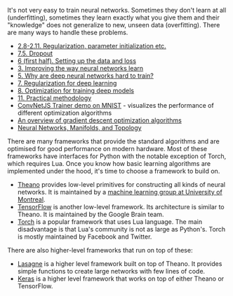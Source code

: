 It's not very easy to train neural networks. Sometimes they don't learn at all (underfitting), sometimes they learn exactly what you give them and their "knowledge" does not generalize to new, unseen data (overfitting). There are many ways to handle these problems.

* [2.8-2.11. Regularization, parameter initialization etc.](https://www.youtube.com/watch?v=JfkbyODyujw&list=PL6Xpj9I5qXYEcOhn7TqghAJ6NAPrNmUBH&index=14)
* [7.5. Dropout](https://www.youtube.com/watch?v=UcKPdAM8cnI&list=PL6Xpj9I5qXYEcOhn7TqghAJ6NAPrNmUBH&index=55)
* [6 (first half). Setting up the data and loss](https://www.youtube.com/watch?v=KaR4lIdI1MQ&list=PLlJy-eBtNFt6EuMxFYRiNRS07MCWN5UIA&index=6)
* [3. Improving the way neural networks learn](http://neuralnetworksanddeeplearning.com/chap3.html)
* [5. Why are deep neural networks hard to train?](http://neuralnetworksanddeeplearning.com/chap5.html)
* [7. Regularization for deep learning](https://github.com/khanhnamle1994/complete-guide-to-deep-learning/blob/master/Improving-How-Neural-Networks-Learn/Regularization_for_DL.pdf)
* [8. Optimization for training deep models](https://github.com/khanhnamle1994/complete-guide-to-deep-learning/blob/master/Improving-How-Neural-Networks-Learn/Optimization_for_Training_Deep_Models.pdf)
* [11. Practical methodology](https://github.com/khanhnamle1994/complete-guide-to-deep-learning/blob/master/Improving-How-Neural-Networks-Learn/Practical_Methodology.pdf)
* [ConvNetJS Trainer demo on MNIST](http://cs.stanford.edu/people/karpathy/convnetjs/demo/trainers.html) - visualizes the performance of different optimization algorithms
* [An overview of gradient descent optimization algorithms](http://ruder.io/optimizing-gradient-descent/)
* [Neural Networks, Manifolds, and Topology](http://colah.github.io/posts/2014-03-NN-Manifolds-Topology/)

There are many frameworks that provide the standard algorithms and are optimised for good performance on modern hardware. Most of these frameworks have interfaces for Python with the notable exception of Torch, which requires Lua. Once you know how basic learning algorithms are implemented under the hood, it's time to choose a framework to build on.

* [Theano](http://deeplearning.net/software/theano/) provides low-level primitives for constructing all kinds of neural networks. It is maintained by a [machine learning group at University of Montreal](https://mila.quebec/en/).
* [TensorFlow](https://www.tensorflow.org/) is another low-level framework. Its architecture is similar to Theano. It is maintained by the Google Brain team.
* [Torch](http://torch.ch/) is a popular framework that uses Lua language. The main disadvantage is that Lua's community is not as large as Python's. Torch is mostly maintained by Facebook and Twitter.

There are also higher-level frameworks that run on top of these:

* [Lasagne](http://lasagne.readthedocs.io/en/latest/user/tutorial.html) is a higher level framework built on top of Theano. It provides simple functions to create large networks with few lines of code.
* [Keras](https://keras.io/) is a higher level framework that works on top of either Theano or TensorFlow.
